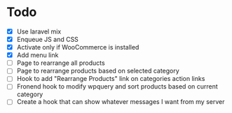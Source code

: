 # Todo

- [x] Use laravel mix
- [x] Enqueue JS and CSS
- [x] Activate only if WooCommerce is installed
- [x] Add menu link
- [ ] Page to rearrange all products
- [ ] Page to rearrange products based on selected category
- [ ] Hook to add "Rearrange Products" link on categories action links
- [ ] Fronend hook to modify wpquery and sort products based on current category
- [ ] Create a hook that can show whatever messages I want from my server
